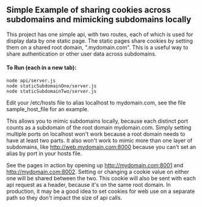 ## Simple Example of sharing cookies across subdomains and mimicking subdomains locally

This project has one simple api, with two routes, each of which is used for display data by one static page. The static pages share cookies by setting them on a shared root domain, ".mydomain.com". This is a useful way to share authentication or other user data across subdomains.

#### To Run (each in a new tab):
```
node api/server.js
node staticSubdomainOne/server.js
node staticSubdomainTwo/server.js
```
Edit your /etc/hosts file to alias localhost to mydomain.com, see the file sample_host_file for an example.

This allows you to mimic subdomains locally, because each distinct port counts as a subdomain of the root domain mydomain.com. Simply setting multiple ports on localhost won't work because a root domain needs to have at least two parts. It also won't work to mimic more than one layer of subdomains, like http://web.mydomain.com:8000 because you can't set an alias by port in your hosts file.

See the pages in action by opening up http://mydomain.com:8001 and http://mydomain.com:8002. Setting or changing a cookie value on either one will be shared between the two. This cookie will also be sent with each api request as a header, because it's on the same root domain. In production, it may be a good idea to set cookies for web use on a separate path so they don't impact the size of api calls.

